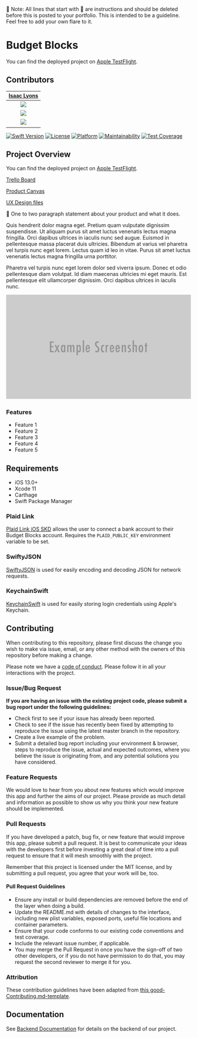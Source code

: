 🚫 Note: All lines that start with 🚫 are instructions and should be deleted before this is posted to your portfolio. This is intended to be a guideline. Feel free to add your own flare to it.

# Budget Blocks

You can find the deployed project on [Apple TestFlight](https://testflight.apple.com/join/pUS0UdsD).

## Contributors

| [Isaac Lyons](https://github.com/Isvvc) |
| :-----------------------------------------------------------------------------------------------------------: |
| [<img src="https://ca.slack-edge.com/T4JUEB3ME-ULRD89HA7-e4096b799aec-512" width = "200" />](https://github.com/Isvvc) |
| [<img src="https://github.com/favicon.ico" width="15"> ](https://github.com/Isvvc) |
| [ <img src="https://static.licdn.com/sc/h/al2o9zrvru7aqj8e1x2rzsrca" width="15"> ](https://www.linkedin.com/) |

[![Swift Version][swift-image]][swift-url]
[![License][license-image]][license-url]
[![Platform](https://img.shields.io/cocoapods/p/LFAlertController.svg?style=flat)](http://cocoapods.org/pods/LFAlertController)
[![Maintainability](https://api.codeclimate.com/v1/badges/bf07fe920bb7f2571c9b/maintainability)](https://codeclimate.com/github/Lambda-School-Labs/budget-blocks-ios/maintainability)
[![Test Coverage](https://api.codeclimate.com/v1/badges/bf07fe920bb7f2571c9b/test_coverage)](https://codeclimate.com/github/Lambda-School-Labs/budget-blocks-ios/test_coverage)

## Project Overview

You can find the deployed project on [Apple TestFlight](https://testflight.apple.com/join/pUS0UdsD).

[Trello Board](https://trello.com/b/emmxnHtH/labs-20-budget-blocks)

[Product Canvas](https://www.notion.so/Budget-Blocks-6251cc75b71c4988af56529409f6f07f)

[UX Design files](https://www.figma.com/file/PRObUGqKAPZE2lo7A2eeV1/Budget-Blocks-Aaryn-M.?node-id=1%3A4)

🚫 One to two paragraph statement about your product and what it does.

Quis hendrerit dolor magna eget. Pretium quam vulputate dignissim suspendisse. Ut aliquam purus sit amet luctus venenatis lectus magna fringilla. Orci dapibus ultrices in iaculis nunc sed augue. Euismod in pellentesque massa placerat duis ultricies. Bibendum at varius vel pharetra vel turpis nunc eget lorem. Lectus quam id leo in vitae. Purus sit amet luctus venenatis lectus magna fringilla urna porttitor.

Pharetra vel turpis nunc eget lorem dolor sed viverra ipsum. Donec et odio pellentesque diam volutpat. Id diam maecenas ultricies mi eget mauris. Est pellentesque elit ullamcorper dignissim. Orci dapibus ultrices in iaculis nunc.

![](header.png)

### Features

-    Feature 1
-    Feature 2
-    Feature 3
-    Feature 4
-    Feature 5

## Requirements

-   iOS 13.0+
-   Xcode 11
-   Carthage
-   Swift Package Manager

### Plaid Link

[Plaid Link iOS SKD](https://plaid.com/docs/link/ios/) allows the user to connect a bank account to their Budget Blocks account. Requires the `PLAID_PUBLIC_KEY` environment variable to be set.

### SwiftyJSON

[SwiftyJSON](https://github.com/SwiftyJSON/SwiftyJSON) is used for easily encoding and decoding JSON for network requests.

### KeychainSwift

[KeychainSwift](https://github.com/evgenyneu/keychain-swift) is used for easily storing login credentials using Apple's Keychain.

## Contributing

When contributing to this repository, please first discuss the change you wish to make via issue, email, or any other method with the owners of this repository before making a change.

Please note we have a [code of conduct](./CODE_OF_CONDUCT.md). Please follow it in all your interactions with the project.

### Issue/Bug Request

 **If you are having an issue with the existing project code, please submit a bug report under the following guidelines:**
 - Check first to see if your issue has already been reported.
 - Check to see if the issue has recently been fixed by attempting to reproduce the issue using the latest master branch in the repository.
 - Create a live example of the problem.
 - Submit a detailed bug report including your environment & browser, steps to reproduce the issue, actual and expected outcomes,  where you believe the issue is originating from, and any potential solutions you have considered.

### Feature Requests

We would love to hear from you about new features which would improve this app and further the aims of our project. Please provide as much detail and information as possible to show us why you think your new feature should be implemented.

### Pull Requests

If you have developed a patch, bug fix, or new feature that would improve this app, please submit a pull request. It is best to communicate your ideas with the developers first before investing a great deal of time into a pull request to ensure that it will mesh smoothly with the project.

Remember that this project is licensed under the MIT license, and by submitting a pull request, you agree that your work will be, too.

#### Pull Request Guidelines

- Ensure any install or build dependencies are removed before the end of the layer when doing a build.
- Update the README.md with details of changes to the interface, including new plist variables, exposed ports, useful file locations and container parameters.
- Ensure that your code conforms to our existing code conventions and test coverage.
- Include the relevant issue number, if applicable.
- You may merge the Pull Request in once you have the sign-off of two other developers, or if you do not have permission to do that, you may request the second reviewer to merge it for you.

### Attribution

These contribution guidelines have been adapted from [this good-Contributing.md-template](https://gist.github.com/PurpleBooth/b24679402957c63ec426).


## Documentation

See [Backend Documentation](https://github.com/Lambda-School-Labs/budget-blocks-be/blob/development/README.md) for details on the backend of our project.


[swift-image]: https://img.shields.io/badge/swift-5.0-orange.svg
[swift-url]: https://swift.org/
[license-image]: https://img.shields.io/badge/License-MIT-blue.svg
[license-url]: LICENSE
[codebeat-image]: https://codebeat.co/badges/c19b47ea-2f9d-45df-8458-b2d952fe9dad
[codebeat-url]: https://codebeat.co/projects/github-com-vsouza-awesomeios-com
